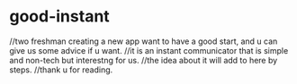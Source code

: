 # good-instant
//two freshman creating a new app want to have a good start, and u can give us some advice if u want.
//it is an instant communicator that is simple and non-tech but interestng for us.
//the idea about it will add to here by steps.
//thank u for reading.
